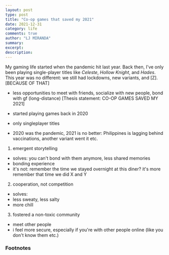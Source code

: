 ```yaml
---
layout: post
type: post
title: "Co-op games that saved my 2021"
date: 2021-12-31
category: life
comments: true
author: "LJ MIRANDA"
summary: 
excerpt: 
description: 
---
```



<span class="firstcharacter">M</span>y gaming life started when the pandemic hit
last year. Back then, I've only been playing single-player titles like
*Celeste*, *Hollow Knight*, and *Hades*. This year was no different: we still had lockdowns, 
new variants, and [Z]. [BECAUSE OF THAT] 
- less opportunities to meet with friends, socialize with new people, bond with gf (long-distance)
[Thesis statement: CO-OP GAMES SAVED MY 2021]

- started playing games back in 2020
- only singleplayer titles 
- 2020 was the pandemic, 2021 is no better: Philippines is lagging behind vaccinations, another variant went it etc.


1. emergent storytelling
- solves: you can't bond with them anymore, less shared memories
- bonding experience
- it's not: remember the time we stayed overnight at this diner? it's more remember that time we did X and Y

2. cooperation, not competition
- solves: 
- less sweaty, less salty
- more chill

3. fostered a non-toxic community
- meet other people
- i feel more secure, especially if you're with other people online (like you don't know them etc.)

### Footnotes
